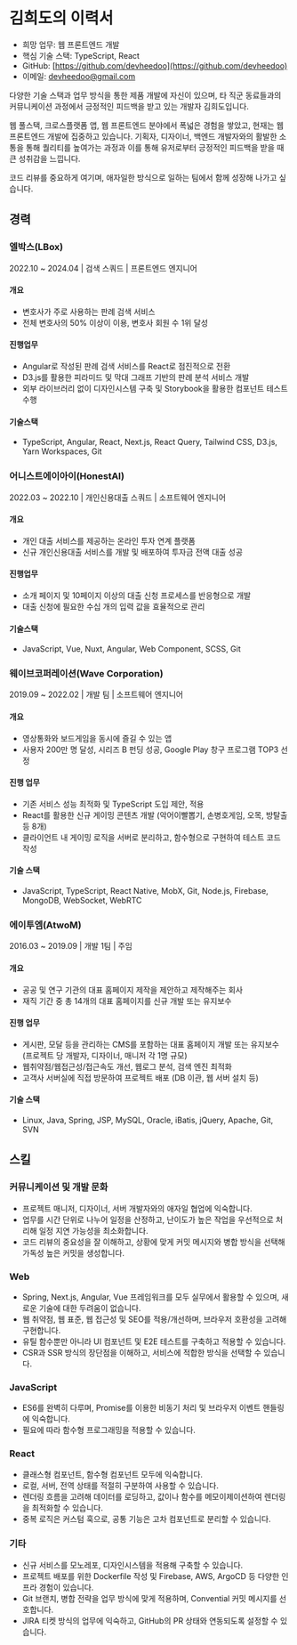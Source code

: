 # 김희도의 이력서

- 희망 업무: 웹 프론트엔드 개발
- 핵심 기술 스택: TypeScript, React
- GitHub: [https://github.com/devheedoo](https://github.com/devheedoo)
- 이메일: devheedoo@gmail.com

다양한 기술 스택과 업무 방식을 통한 제품 개발에 자신이 있으며, 타 직군 동료들과의 커뮤니케이션 과정에서 긍정적인 피드백을 받고 있는 개발자 김희도입니다.

웹 풀스택, 크로스플랫폼 앱, 웹 프론트엔드 분야에서 폭넓은 경험을 쌓았고, 현재는 웹 프론트엔드 개발에 집중하고 있습니다. 기획자, 디자이너, 백엔드 개발자와의 활발한 소통을 통해 퀄리티를 높여가는 과정과 이를 통해 유저로부터 긍정적인 피드백을 받을 때 큰 성취감을 느낍니다.

코드 리뷰를 중요하게 여기며, 애자일한 방식으로 일하는 팀에서 함께 성장해 나가고 싶습니다.

## 경력

### 엘박스(LBox)

2022.10 ~ 2024.04 | 검색 스쿼드 | 프론트엔드 엔지니어

#### 개요

- 변호사가 주로 사용하는 판례 검색 서비스
- 전체 변호사의 50% 이상이 이용, 변호사 회원 수 1위 달성

#### 진행업무

- Angular로 작성된 판례 검색 서비스를 React로 점진적으로 전환
- D3.js를 활용한 피라미드 및 막대 그래프 기반의 판례 분석 서비스 개발
- 외부 라이브러리 없이 디자인시스템 구축 및 Storybook을 활용한 컴포넌트 테스트 수행

#### 기술스택

- TypeScript, Angular, React, Next.js, React Query, Tailwind CSS, D3.js, Yarn Workspaces, Git

### 어니스트에이아이(HonestAI)

2022.03 ~ 2022.10 | 개인신용대출 스쿼드 | 소프트웨어 엔지니어

#### 개요

- 개인 대출 서비스를 제공하는 온라인 투자 연계 플랫폼
- 신규 개인신용대출 서비스를 개발 및 배포하여 투자금 전액 대출 성공

#### 진행업무

- 소개 페이지 및 10페이지 이상의 대출 신청 프로세스를 반응형으로 개발
- 대출 신청에 필요한 수십 개의 입력 값을 효율적으로 관리

#### 기술스택

- JavaScript, Vue, Nuxt, Angular, Web Component, SCSS, Git

### 웨이브코퍼레이션(Wave Corporation)

2019.09 ~ 2022.02 | 개발 팀 | 소프트웨어 엔지니어

#### 개요

- 영상통화와 보드게임을 동시에 즐길 수 있는 앱
- 사용자 200만 명 달성, 시리즈 B 펀딩 성공, Google Play 창구 프로그램 TOP3 선정

#### 진행 업무

- 기존 서비스 성능 최적화 및 TypeScript 도입 제안, 적용
- React를 활용한 신규 게이밍 콘텐츠 개발 (악어이빨뽑기, 손병호게임, 오목, 방탈출 등 8개)
- 클라이언트 내 게이밍 로직을 서버로 분리하고, 함수형으로 구현하여 테스트 코드 작성

#### 기술 스택

- JavaScript, TypeScript, React Native, MobX, Git, Node.js, Firebase, MongoDB, WebSocket, WebRTC

### 에이투엠(AtwoM)

2016.03 ~ 2019.09 | 개발 1팀 | 주임

#### 개요

- 공공 및 연구 기관의 대표 홈페이지 제작을 제안하고 제작해주는 회사
- 재직 기간 중 총 14개의 대표 홈페이지를 신규 개발 또는 유지보수

#### 진행 업무

- 게시판, 모달 등을 관리하는 CMS를 포함하는 대표 홈페이지 개발 또는 유지보수 (프로젝트 당 개발자, 디자이너, 매니저 각 1명 규모)
- 웹취약점/웹접근성/접근속도 개선, 웹로그 분석, 검색 엔진 최적화
- 고객사 서버실에 직접 방문하여 프로젝트 배포 (DB 이관, 웹 서버 설치 등)

#### 기술 스택

- Linux, Java, Spring, JSP, MySQL, Oracle, iBatis, jQuery, Apache, Git, SVN

## 스킬

### 커뮤니케이션 및 개발 문화

- 프로젝트 매니저, 디자이너, 서버 개발자와의 애자일 협업에 익숙합니다.
- 업무를 시간 단위로 나누어 일정을 산정하고, 난이도가 높은 작업을 우선적으로 처리해 일정 지연 가능성을 최소화합니다.
- 코드 리뷰의 중요성을 잘 이해하고, 상황에 맞게 커밋 메시지와 병합 방식을 선택해 가독성 높은 커밋을 생성합니다.

### Web

- Spring, Next.js, Angular, Vue 프레임워크를 모두 실무에서 활용할 수 있으며, 새로운 기술에 대한 두려움이 없습니다.
- 웹 취약점, 웹 표준, 웹 접근성 및 SEO를 적용/개선하며, 브라우저 호환성을 고려해 구현합니다.
- 유틸 함수뿐만 아니라 UI 컴포넌트 및 E2E 테스트를 구축하고 적용할 수 있습니다.
- CSR과 SSR 방식의 장단점을 이해하고, 서비스에 적합한 방식을 선택할 수 있습니다.

### JavaScript

- ES6를 완벽히 다루며, Promise를 이용한 비동기 처리 및 브라우저 이벤트 핸들링에 익숙합니다.
- 필요에 따라 함수형 프로그래밍을 적용할 수 있습니다.

### React

- 클래스형 컴포넌트, 함수형 컴포넌트 모두에 익숙합니다.
- 로컬, 서버, 전역 상태를 적절히 구분하여 사용할 수 있습니다.
- 렌더링 흐름을 고려해 데이터를 로딩하고, 값이나 함수를 메모이제이션하여 렌더링을 최적화할 수 있습니다.
- 중복 로직은 커스텀 훅으로, 공통 기능은 고차 컴포넌트로 분리할 수 있습니다.

### 기타

- 신규 서비스를 모노레포, 디자인시스템을 적용해 구축할 수 있습니다.
- 프로젝트 배포를 위한 Dockerfile 작성 및 Firebase, AWS, ArgoCD 등 다양한 인프라 경험이 있습니다.
- Git 브랜치, 병합 전략을 업무 방식에 맞게 적용하며, Convential 커밋 메시지를 선호합니다.
- JIRA 티켓 방식의 업무에 익숙하고, GitHub의 PR 상태와 연동되도록 설정할 수 있습니다.
